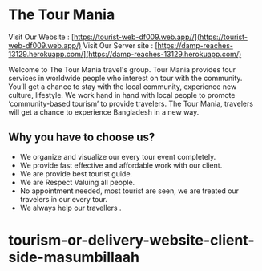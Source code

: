 

# The Tour Mania

Visit Our Website :
[https://tourist-web-df009.web.app//](https://tourist-web-df009.web.app/)
Visit Our Server site : 
[https://damp-reaches-13129.herokuapp.com/](https://damp-reaches-13129.herokuapp.com/)

Welcome to The Tour Mania travel's group.
 Tour Mania provides tour services in worldwide people who interest  on tour with the community. 
 You’ll get a chance to stay with the local community, experience new culture, lifestyle.
  We work hand in hand with local people to promote ‘community-based tourism’ to provide travelers.
 The Tour Mania, travelers will get a chance to experience Bangladesh in a new way.


## Why you have to choose us?

* We organize and visualize our every tour event completely.
* We provide fast effective and affordable work with our client.
* We are provide best tourist guide.
* We are Respect Valuing all people.
* No appointment needed, most tourist are seen, we are treated our travelers in our every tour.
* We always help our travellers .

# tourism-or-delivery-website-client-side-masumbillaah